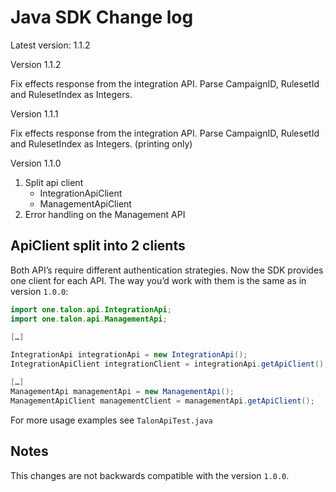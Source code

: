 # Java SDK Change log

Latest version: 1.1.2

Version 1.1.2

Fix effects response from the integration API. Parse CampaignID, RulesetId and RulesetIndex as Integers.

Version 1.1.1

Fix effects response from the integration API. Parse CampaignID, RulesetId and RulesetIndex as Integers. (printing only)

Version 1.1.0

1. Split api client
    - IntegrationApiClient
    - ManagementApiClient
2. Error handling on the Management API

## ApiClient split into 2 clients

Both API’s require different authentication strategies. Now the SDK provides one client for each API. The way you’d work with them is the same as in version `1.0.0`:

```java
import one.talon.api.IntegrationApi;
import one.talon.api.ManagementApi;

[…]

IntegrationApi integrationApi = new IntegrationApi();
IntegrationApiClient integrationClient = integrationApi.getApiClient();

[…]
ManagementApi managementApi = new ManagementApi();
ManagementApiClient managementClient = managementApi.getApiClient();
```

For more usage examples see `TalonApiTest.java`

## Notes

This changes are not backwards compatible with the version `1.0.0`.
